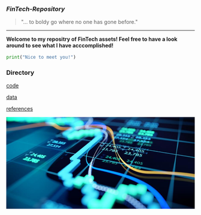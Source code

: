 
### *FinTech-Repository*
> "... to boldy go where no one has gone before."
---
**Welcome to my repositry of FinTech assets! Feel free to have a look around to see what I have acccomplished!**
```python
print("Nice to meet you!")
```
### Directory 

[code](code)

[data](data)

[references](references)

![finance](finance.png.jpg)
